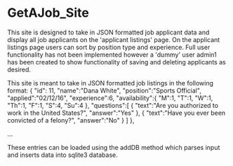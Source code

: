 # GetAJob_Site

This site is designed to take in JSON formatted job applicant data and display all job applicants on the 'applicant listings' page. On the applicant listings page users can sort by position type and experience. Full user functionality has not been implemented however a 'dummy' user admin1 has been created to show functionality of saving and deleting applicants as desired. 

This site is meant to take in JSON formatted job listings in the following format:
{
       "id": 11,
       "name":"Dana White",
       "position":"Sports Official",
       "applied":"02/12/16",
       "experience":6,
       "availability":{
          "M":1,
          "T":1,
          "W":1,
          "Th":1,
          "F":1,
          "S":4,
          "Su":4
       },
       "questions":[
          {
             "text":"Are you authorized to work in the United States?",
             "answer":"Yes"
          },
          {
             "text":"Have you ever been convicted of a felony?",
             "answer":"No"
          }
       ]
    },
    
 ...
 
 These entries can be loaded using the addDB method which parses input and inserts data into sqlite3 database.
